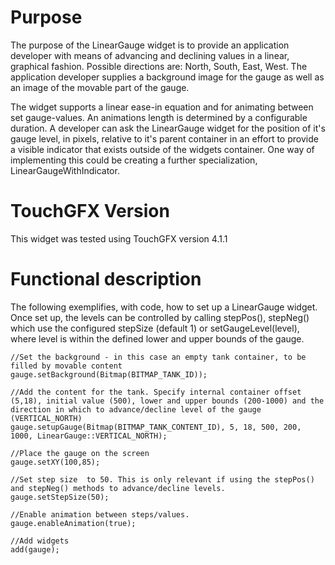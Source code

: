 Purpose
========

The purpose of the LinearGauge widget is to provide an application developer with means of advancing and declining values in a linear, graphical fashion. Possible directions are: North, South, East, West. The application developer supplies a background image for the gauge as well as an image of the movable part of the gauge.

The widget supports a linear ease-in equation and for animating between set gauge-values. An animations length is determined by a configurable duration. A developer can ask the LinearGauge widget for the position of it's gauge level, in pixels, relative to it's parent container in an effort to provide a visible indicator that exists outside of the widgets container. One way of implementing this could be creating a further specialization, LinearGaugeWithIndicator.

TouchGFX Version
=================

This widget was tested using TouchGFX version 4.1.1

Functional description
======================

The following exemplifies, with code, how to set up a LinearGauge widget. Once set up, the levels can be controlled by calling stepPos(), stepNeg() which use the configured stepSize (default 1) or setGaugeLevel(level), where level is within the defined lower and upper bounds of the gauge.

    //Set the background - in this case an empty tank container, to be filled by movable content 
    gauge.setBackground(Bitmap(BITMAP_TANK_ID));

    //Add the content for the tank. Specify internal container offset (5,18), initial value (500), lower and upper bounds (200-1000) and the direction in which to advance/decline level of the gauge (VERTICAL_NORTH)
    gauge.setupGauge(Bitmap(BITMAP_TANK_CONTENT_ID), 5, 18, 500, 200, 1000, LinearGauge::VERTICAL_NORTH); 
  
    //Place the gauge on the screen
    gauge.setXY(100,85);   
  
    //Set step size  to 50. This is only relevant if using the stepPos() and stepNeg() methods to advance/decline levels. 
    gauge.setStepSize(50);

    //Enable animation between steps/values.
    gauge.enableAnimation(true); 
    
    //Add widgets
    add(gauge);
    
 

